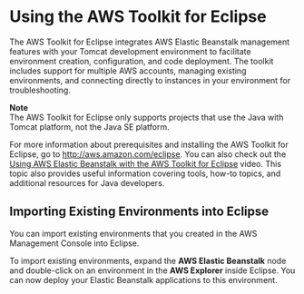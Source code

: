 # Using the AWS Toolkit for Eclipse<a name="java-eclipsetoolkit"></a>

The AWS Toolkit for Eclipse integrates AWS Elastic Beanstalk management features with your Tomcat development environment to facilitate environment creation, configuration, and code deployment\. The toolkit includes support for multiple AWS accounts, managing existing environments, and connecting directly to instances in your environment for troubleshooting\.

**Note**  
The AWS Toolkit for Eclipse only supports projects that use the Java with Tomcat platform, not the Java SE platform\.

For more information about prerequisites and installing the AWS Toolkit for Eclipse, go to [http://aws\.amazon\.com/eclipse](http://aws.amazon.com/eclipse)\. You can also check out the [Using AWS Elastic Beanstalk with the AWS Toolkit for Eclipse](http://d1un85p0f2qstc.cloudfront.net/eclipse/elasticbeanstalk/index.html) video\. This topic also provides useful information covering tools, how\-to topics, and additional resources for Java developers\.

## Importing Existing Environments into Eclipse<a name="create_deploy_Java.howto.importenv"></a>

You can import existing environments that you created in the AWS Management Console into Eclipse\. 

To import existing environments, expand the **AWS Elastic Beanstalk** node and double\-click on an environment in the **AWS Explorer** inside Eclipse\. You can now deploy your Elastic Beanstalk applications to this environment\.